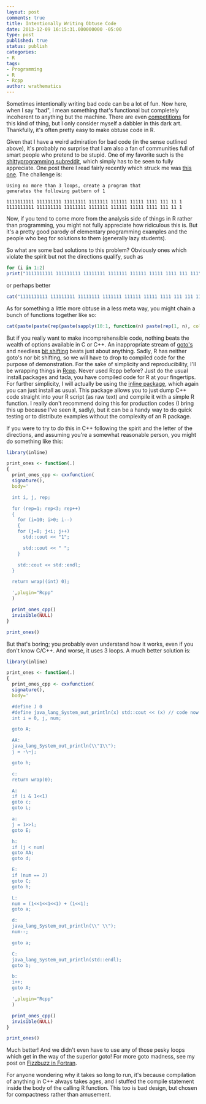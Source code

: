 ```yaml
---
layout: post
comments: true
title: Intentionally Writing Obtuse Code
date: 2013-12-09 16:15:31.000000000 -05:00
type: post
published: true
status: publish
categories:
- R
tags:
- Programming
- R
- Rcpp
author: wrathematics
---
```



Sometimes intentionally writing bad code can be a lot of fun. Now here, when I say "bad", I mean something that's functional but completely incoherent to anything but the machine. There are even [competitions](http://ioccc.org/) for this kind of thing, but I only consider myself a dabbler in this dark art. Thankfully, it's often pretty easy to make obtuse code in R.

Given that I have a weird admiration for bad code (in the sense outlined above), it's probably no surprise that I am also a fan of communities full of smart people who pretend to be stupid. One of my favorite such is the [shittyprogramming subreddit](http://www.reddit.com/r/shittyprogramming), which simply has to be seen to fully appreciate. One post there I read fairly recently which struck me was [this one](http://www.reddit.com/r/shittyprogramming/comments/1pnuqy/help_i_cant_get_this_program_to_work/cd46q6n). The challenge is:

```
Using no more than 3 loops, create a program that
generates the following pattern of 1

1111111111 111111111 11111111 1111111 111111 11111 1111 111 11 1
1111111111 111111111 11111111 1111111 111111 11111 1111 111 11 1
```

Now, if you tend to come more from the analysis side of things in R rather than programming, you might not fully appreciate how ridiculous this is. But it's a pretty good parody of elementary programming examples and the people who beg for solutions to them (generally lazy students).

So what are some bad solutions to this problem? Obviously ones which violate the spirit but not the directions qualify, such as

```R
for (i in 1:2)
print("1111111111 111111111 11111111 1111111 111111 11111 1111 111 111")
```

or perhaps better

```R
cat("1111111111 111111111 11111111 1111111 111111 11111 1111 111 111 1111111111 111111111 11111111 1111111 111111 11111 1111 111 111")
```

As for something a little more obtuse in a less meta way, you might chain a bunch of functions together like so:

```R
cat(paste(paste(rep(paste(sapply(10:1, function(n) paste(rep(1, n), collapse="")), collapse=" "), 2), collapse=" "), ""))
```

But if you really want to make incomprehensible code, nothing beats the wealth of options available in C or C++. An inappropriate stream of [goto's](https://en.wikipedia.org/wiki/Goto) and needless [bit shifting](https://en.wikipedia.org/wiki/Bitwise_operation) beats just about anything. Sadly, R has neither goto's nor bit shifting, so we will have to drop to compiled code for the purpose of demonstration. For the sake of simplicity and reproducibility, I'll be wrapping things in [Rcpp](http://cran.r-project.org/web/packages/Rcpp/index.html). Never used Rcpp before? Just do the usual install.packages and tada, you have compiled code for R at your fingertips. For further simplicity, I will actually be using the [inline package](http://cran.r-project.org/web/packages/inline/index.html), which again you can just install as usual. This package allows you to just dump C++ code straight into your R script (as raw text) and compile it with a simple R function. I really don't recommend doing this for production codes (I bring this up because I've seen it, sadly), but it can be a handy way to do quick testing or to distribute examples without the complexity of an R package.

If you were to try to do this in C++ following the spirit and the letter of the directions, and assuming you're a somewhat reasonable person, you might do something like this:

```R
library(inline)

print_ones <- function(.)
{
  print_ones_cpp <- cxxfunction(
  signature(),
  body='

  int i, j, rep;

  for (rep=1; rep<3; rep++)
  {
    for (i=10; i>0; i--)
    {
    for (j=0; j<i; j++)
      std::cout << "1";

      std::cout << " ";
    }

    std::cout << std::endl;
  }

  return wrap((int) 0);

  ',plugin="Rcpp"
  )

  print_ones_cpp()
  invisible(NULL)
}

print_ones()
```

But that's boring; you probably even understand how it works, even if you don't know C/C++. And worse, it uses 3 loops. A much better solution is:

```R
library(inline)

print_ones <- function(.)
{
  print_ones_cpp <- cxxfunction(
  signature(),
  body='

  #define J 0
  #define java_lang_System_out_println(x) std::cout << (x) // code now enterprise ready
  int i = 0, j, num;

  goto A;

  AA:
  java_lang_System_out_println(\\"1\\");
  j = -\~j;

  goto h;

  c:
  return wrap(0);

  A:
  if (i & 1<<1)
  goto c;
  goto L;

  a:
  j = 1>>1;
  goto E;

  h:
  if (j < num)
  goto AA;
  goto d;

  E:
  if (num == J)
  goto C;
  goto h;

  L:
  num = (1<<1<<1<<1) + (1<<1);
  goto a;

  d:
  java_lang_System_out_println(\\" \\");
  num--;

  goto a;

  C:
  java_lang_System_out_println(std::endl);
  goto b;

  b:
  i++;
  goto A;

  ',plugin="Rcpp"
  )

  print_ones_cpp()
  invisible(NULL)
}

print_ones()
```

Much better! And we didn't even have to use any of those pesky loops which get in the way of the superior goto! For more goto madness, see my post on [Fizzbuzz in Fortran](http://librestats.com/2013/04/26/the-fizzbuzz-that-fortran-deserves/).

For anyone wondering why it takes so long to run, it's because compilation of anything in C++ always takes ages, and I stuffed the compile statement inside the body of the calling R function. This too is bad design, but chosen for compactness rather than amusement.
